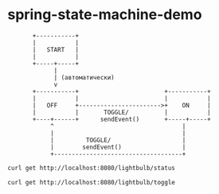 # spring-state-machine-demo

           +-----------+
           |           |
           |   START   |
           |           |
           +-----+-----+
                 |
                 | (автoматически)
                 v
           +-----------+                        +-----------+
           |           |                        |           |
           |   OFF     +----------------------->+    ON     |
           |           |       TOGGLE/          |           |
           +----+------+      sendEvent()       +-----+-----+
                ^                                    |
                |                                    |
                |         TOGGLE/                    |
                |        sendEvent()                 |
                +------------------------------------+


```bash
curl get http://localhost:8080/lightbulb/status
```

```bash
curl get http://localhost:8080/lightbulb/toggle
```
